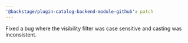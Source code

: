 ```yaml
---
'@backstage/plugin-catalog-backend-module-github': patch
---
```


Fixed a bug where the visibility filter was case sensitive and casting was inconsistent.
